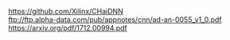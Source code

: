 
https://github.com/Xilinx/CHaiDNN  
ftp://ftp.alpha-data.com/pub/appnotes/cnn/ad-an-0055_v1_0.pdf  
https://arxiv.org/pdf/1712.00994.pdf 

